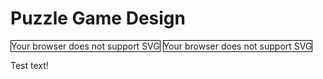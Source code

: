# Puzzle Game Design

<script>
function foo(id) {
    var object = document.getElementById(id);
    console.log("foo() called! " + object.contentDocument !== null + " " + object.contentDocument != null);
}
</script>

<object id="svg-outer-wilds" type="image/svg+xml" data="outer-wilds.svg" style="width: 500px; height: 500px; border:1px solid black;" onload="foo('svg-outer-wilds')">Your browser does not support SVG</object>
<object id="svg-outer-wilds-test" type="image/svg+xml" data="outer-wilds.svg" style="width: 500px; height: 500px; border:1px solid black;" onload="bar('svg-outer-wilds-test')">Your browser does not support SVG</object>

<script>
function setupSvg(id) {
    var element = document.getElementById(id);
    var guaranteedCallbackRan = false;
    var guaranteedCallback = function () {
        if (guaranteedCallbackRan) {
            return;
        }
        guaranteedCallbackRan = true;

        var panZoom = svgPanZoom(element, {
            zoomEnabled: true,
            controlIconsEnabled: true,
            fit: 1,
            center: 1
        });

        $(window).resize(function() {
            panZoom.resize();
            panZoom.fit();
            panZoom.center();
        });
        console.log("Ran setup for " + id);
    }
    var timeout = setTimeout(function(){guaranteedCallback("timeout")}, 100);
    $("#" + id).load(function () {
        cleartimeout(timeout);
        guaranteedCallback("load");
    });
    console.log("Registered setup callback for " + id);
}

var ids = ['svg-outer-wilds'];
document.addEventListener('DOMContentLoaded', function() {
    ids.forEach(id => setupSvg(id));
}, false);
console.log("Script done");
</script>

Test text!
